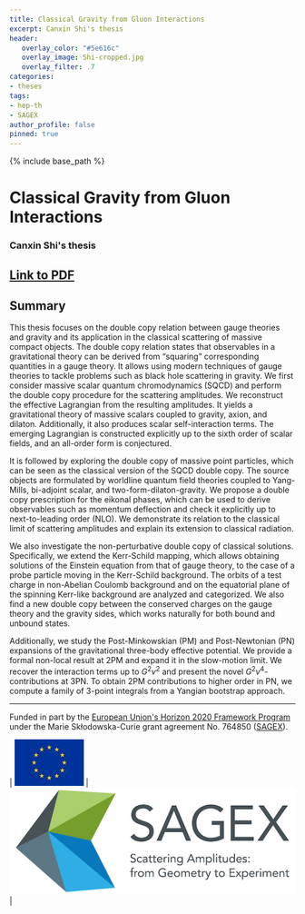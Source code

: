 ```yaml
---
title: Classical Gravity from Gluon Interactions
excerpt: Canxin Shi's thesis 
header:
   overlay_color: "#5e616c"
   overlay_image: Shi-cropped.jpg 
   overlay_filter: .7
categories:
- theses
tags:
- hep-th
- SAGEX 
author_profile: false
pinned: true
---
```

{% include base_path %}

# Classical Gravity from Gluon Interactions

### Canxin Shi's thesis 

## [Link to PDF](/images/Dissertation_Shi_Canxin_2022-11-29.pdf)

## Summary

This thesis focuses on the double copy relation between gauge theories and gravity and its application in the classical scattering of massive compact objects. The double copy relation states that observables in a gravitational theory can be derived from “squaring” corresponding quantities in a gauge theory. It allows using modern techniques of gauge theories to tackle problems such as black hole scattering in gravity.
We first consider massive scalar quantum chromodynamics (SQCD) and perform the double copy procedure for the scattering amplitudes. We reconstruct the effective Lagrangian from the resulting amplitudes. It yields a gravitational theory of massive scalars coupled to gravity, axion, and dilaton. Additionally, it also produces scalar self-interaction terms. The emerging Lagrangian is constructed explicitly up to the sixth order of scalar fields, and an all-order form is conjectured.

It is followed by exploring the double copy of massive point particles, which can be seen as the classical version of the SQCD double copy. The source objects are formulated by worldline quantum field theories coupled to Yang-Mills, bi-adjoint scalar, and two-form-dilaton-gravity. We propose a double copy prescription for the eikonal phases, which can be used to derive observables such as momentum deflection and check it explicitly up to next-to-leading order
(NLO). We demonstrate its relation to the classical limit of scattering amplitudes and explain its extension to classical radiation.

We also investigate the non-perturbative double copy of classical solutions. Specifically, we extend the Kerr-Schild mapping, which allows obtaining solutions of the Einstein equation from that of gauge theory, to the case of a probe particle moving in the Kerr-Schild background. The orbits of a test charge in non-Abelian Coulomb background and on the equatorial plane of the spinning Kerr-like background are analyzed and categorized. We also find a new double copy between the conserved charges on the gauge theory and the gravity sides, which works naturally for both bound and unbound states.

Additionally, we study the Post-Minkowskian (PM) and Post-Newtonian (PN) expansions of the gravitational three-body effective potential. We provide a formal non-local result at 2PM and expand it in the slow-motion limit. We recover the interaction terms up to $G^2v^2$ and present the novel $G^2v^4$-contributions at 3PN. To obtain 2PM contributions to higher order in PN, we compute a family of 3-point integrals from a Yangian bootstrap approach.

-----------------

Funded in part by the [European Union's Horizon 2020 Framework Program](https://ec.europa.eu/programmes/horizon2020/) under the Marie Skłodowska-Curie grant agreement No. 764850 ([SAGEX](https://sagex.org)). 

| <img src="/images/eu_flag.jpg" alt="eu_flag" > | <img src="/images/Sagex.jpg" alt="SAGEX-Logo" > |


